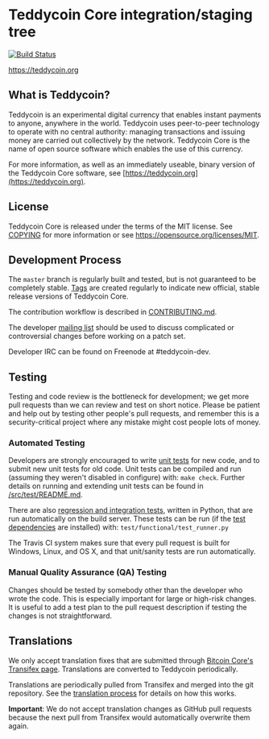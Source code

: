 Teddycoin Core integration/staging tree
=====================================

[![Build Status](https://travis-ci.org/teddycoin-project/teddycoin.svg?branch=master)](https://travis-ci.org/teddycoin-project/teddycoin)

https://teddycoin.org

What is Teddycoin?
----------------

Teddycoin is an experimental digital currency that enables instant payments to
anyone, anywhere in the world. Teddycoin uses peer-to-peer technology to operate
with no central authority: managing transactions and issuing money are carried
out collectively by the network. Teddycoin Core is the name of open source
software which enables the use of this currency.

For more information, as well as an immediately useable, binary version of
the Teddycoin Core software, see [https://teddycoin.org](https://teddycoin.org).

License
-------

Teddycoin Core is released under the terms of the MIT license. See [COPYING](COPYING) for more
information or see https://opensource.org/licenses/MIT.

Development Process
-------------------

The `master` branch is regularly built and tested, but is not guaranteed to be
completely stable. [Tags](https://github.com/teddycoin-project/teddycoin/tags) are created
regularly to indicate new official, stable release versions of Teddycoin Core.

The contribution workflow is described in [CONTRIBUTING.md](CONTRIBUTING.md).

The developer [mailing list](https://groups.google.com/forum/#!forum/teddycoin-dev)
should be used to discuss complicated or controversial changes before working
on a patch set.

Developer IRC can be found on Freenode at #teddycoin-dev.

Testing
-------

Testing and code review is the bottleneck for development; we get more pull
requests than we can review and test on short notice. Please be patient and help out by testing
other people's pull requests, and remember this is a security-critical project where any mistake might cost people
lots of money.

### Automated Testing

Developers are strongly encouraged to write [unit tests](src/test/README.md) for new code, and to
submit new unit tests for old code. Unit tests can be compiled and run
(assuming they weren't disabled in configure) with: `make check`. Further details on running
and extending unit tests can be found in [/src/test/README.md](/src/test/README.md).

There are also [regression and integration tests](/test), written
in Python, that are run automatically on the build server.
These tests can be run (if the [test dependencies](/test) are installed) with: `test/functional/test_runner.py`

The Travis CI system makes sure that every pull request is built for Windows, Linux, and OS X, and that unit/sanity tests are run automatically.

### Manual Quality Assurance (QA) Testing

Changes should be tested by somebody other than the developer who wrote the
code. This is especially important for large or high-risk changes. It is useful
to add a test plan to the pull request description if testing the changes is
not straightforward.

Translations
------------

We only accept translation fixes that are submitted through [Bitcoin Core's Transifex page](https://www.transifex.com/projects/p/bitcoin/).
Translations are converted to Teddycoin periodically.

Translations are periodically pulled from Transifex and merged into the git repository. See the
[translation process](doc/translation_process.md) for details on how this works.

**Important**: We do not accept translation changes as GitHub pull requests because the next
pull from Transifex would automatically overwrite them again.
